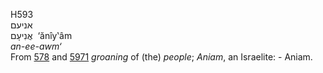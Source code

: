 <body>
  <p>H593<br>  אניעם  <br> אֲנִיעָם  ‎  ‘ănı̂y‛âm  <br><i>an-ee-awm‘ </i><br>From <a href="h0578.htm">578</a> and <a href="h5971.htm">5971</a>  <i>groaning</i> of (the) <i>people</i>; <i>Aniam</i>, an Israelite: - Aniam.<br></p>
 </body>